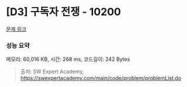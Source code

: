 # [D3] 구독자 전쟁 - 10200 

[문제 링크](https://swexpertacademy.com/main/code/problem/problemDetail.do?contestProbId=AXMCXV_qVgkDFAWv) 

### 성능 요약

메모리: 60,016 KB, 시간: 268 ms, 코드길이: 242 Bytes



> 출처: SW Expert Academy, https://swexpertacademy.com/main/code/problem/problemList.do
